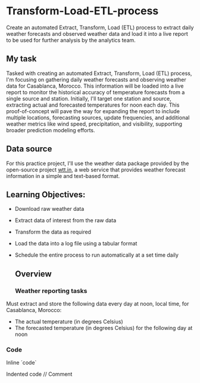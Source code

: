 # Transform-Load-ETL-process
Create an automated Extract, Transform, Load (ETL) process to extract daily weather forecasts and observed weather data and load it into a live report to be used for further analysis by the analytics team.

## My task

Tasked with creating an automated Extract, Transform, Load (ETL) process, I'm focusing on gathering daily weather forecasts and observing weather data for Casablanca, Morocco. This information will be loaded into a live report to monitor the historical accuracy of temperature forecasts from a single source and station. Initially, I'll target one station and source, extracting actual and forecasted temperatures for noon each day. This proof-of-concept will pave the way for expanding the report to include multiple locations, forecasting sources, update frequencies, and additional weather metrics like wind speed, precipitation, and visibility, supporting broader prediction modeling efforts.

## Data source
For this practice project, I'll use the weather data package provided by the open-source project [wtt.in](wttr.in), a web service that provides weather forecast information in a simple and text-based format. 


## Learning Objectives:
- Download raw weather data
- Extract data of interest from the raw data
- Transform the data as required
- Load the data into a log file using a tabular format
- Schedule the entire process to run automatically at a set time daily

  ## Overview
  ### Weather reporting tasks
Must extract and store the following data every day at noon, local time, for Casablanca, Morocco:

- The actual temperature (in degrees Celsius)
- The forecasted temperature (in degrees Celsius) for the following day at noon

### Code 
Inline ´code`

Indented code 
   // Comment 
   



